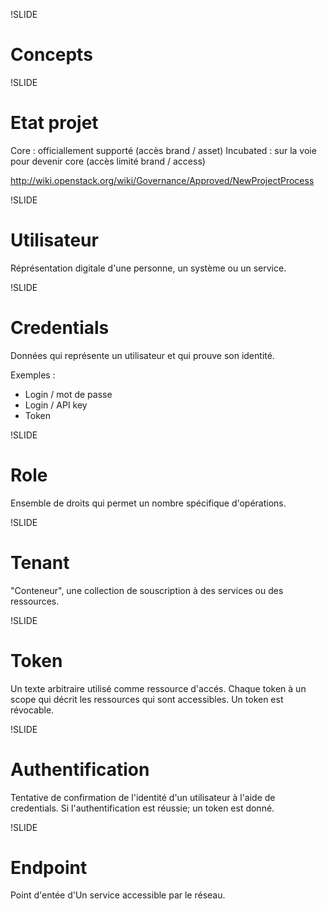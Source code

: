 !SLIDE
# Concepts #

!SLIDE
# Etat projet #

Core : officiallement supporté (accès brand / asset)
Incubated : sur la voie pour devenir core (accès limité brand / access)

http://wiki.openstack.org/wiki/Governance/Approved/NewProjectProcess

!SLIDE
# Utilisateur #

Réprésentation digitale d'une personne, un système ou un service. 

!SLIDE
# Credentials #

Données qui représente un utilisateur et qui prouve son identité.

Exemples : 

- Login / mot de passe
- Login / API key
- Token

!SLIDE
# Role #

Ensemble de droits qui permet un nombre spécifique d'opérations.

!SLIDE
# Tenant #

"Conteneur", une collection de souscription à des services ou des ressources.

!SLIDE
# Token #

Un texte arbitraire utilisé comme ressource d'accés. Chaque token à un scope
qui décrit les ressources qui sont accessibles. Un token est révocable.

!SLIDE
# Authentification #

Tentative de confirmation de l'identité d'un utilisateur à l'aide de credentials.
Si l'authentification est réussie; un token est donné.

!SLIDE
# Endpoint #

Point d'entée d'Un service accessible par le réseau.
